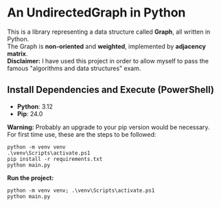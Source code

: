 # An UndirectedGraph in Python

This is a library representing a data structure called __Graph__, all written in Python. <br />
The Graph is __non-oriented__ and __weighted__, implemented by __adjacency matrix__. <br />
__Disclaimer:__ I have used this project in order to allow myself to pass the famous "algorithms and data structures" exam. <br />

## Install Dependencies and Execute (PowerShell)

- __Python__: 3.12
- __Pip__: 24.0

__Warning:__ Probably an upgrade to your pip version would be necessary. <br />
For first time use, these are the steps to be followed: <br />

```shell
python -m venv venv
.\venv\Scripts\activate.ps1
pip install -r requirements.txt
python main.py
```

__Run the project:__

```shell
python -m venv venv; .\venv\Scripts\activate.ps1
python main.py
```
